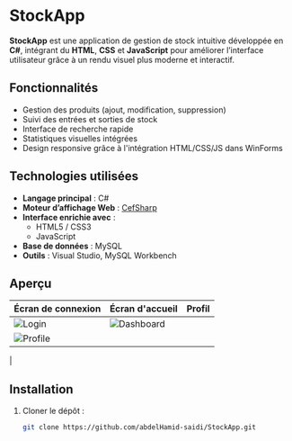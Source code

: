 # StockApp

**StockApp** est une application de gestion de stock intuitive développée en **C#**, intégrant du **HTML**, **CSS** et **JavaScript** pour améliorer l’interface utilisateur grâce à un rendu visuel plus moderne et interactif.


## Fonctionnalités

-  Gestion des produits (ajout, modification, suppression)
-  Suivi des entrées et sorties de stock
-  Interface de recherche rapide
-  Statistiques visuelles intégrées
-  Design responsive grâce à l'intégration HTML/CSS/JS dans WinForms


##  Technologies utilisées

- **Langage principal** : C#
- **Moteur d’affichage Web** : [CefSharp](https://github.com/cefsharp/CefSharp)
- **Interface enrichie avec** :
  - HTML5 / CSS3
  - JavaScript
- **Base de données** : MySQL
- **Outils** : Visual Studio, MySQL Workbench


## Aperçu

| Écran de connexion | Écran d'accueil | Profil |
|-----------------|------------------|--------------|
| ![Login](https://github.com/user-attachments/assets/fba88158-ba66-4a2b-8f96-2ec0b9a46352) | ![Dashboard](https://github.com/user-attachments/assets/5b7a2e20-99c2-4899-a122-59581e8e230d)
 | ![Profile](https://github.com/user-attachments/assets/7dcc5a07-3373-4b65-9faf-7ad25efc143d)
 |


## Installation

1. Cloner le dépôt :
   ```bash
   git clone https://github.com/abdelHamid-saidi/StockApp.git
